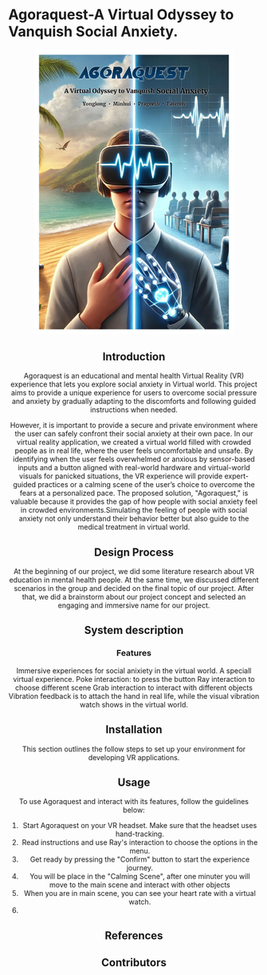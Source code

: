 # Agoraquest-A Virtual Odyssey to Vanquish Social Anxiety.
<!-- PROJECT LOGO -->
<div align="center">
   <a href="http://github.com/Monasha1992/det-agoraquest">
      <img src="images/Agoraquest.jpg" alt="Logo" width="400">
   </a>
   
## Introduction

Agoraquest is an educational and mental health Virtual Reality (VR) experience that lets you explore social anxiety in Virtual world. This project aims to provide a unique experience for users to overcome social pressure and anxiety by gradually adapting to the discomforts and following guided instructions when needed.

However, it is important to provide a secure and private environment where the user can safely confront their social anxiety at their own pace. In our virtual reality application, we created a virtual world filled with crowded people as in real life, where the user feels uncomfortable and unsafe. By identifying when the user feels overwhelmed or anxious by sensor-based inputs and a button aligned with real-world hardware and virtual-world visuals for panicked situations, the VR experience will provide expert-guided practices or a calming scene of the user’s choice to overcome the fears at a personalized pace. The proposed solution, "Agoraquest," is valuable because it provides the gap of how people with social anxiety feel in crowded environments.Simulating the feeling of people with social anxiety not only understand their behavior better but also guide to the medical treatment in virtual world.

## Design Process

At the beginning of our project, we did some literature research about VR education in mental health people. At the same time, we discussed different scenarios in the group and decided on the final topic of our project. After that, we did a brainstorm about our project concept and selected an engaging and immersive name for our project.

## System description

### Features

Immersive experiences for social anixiety in the virtual world.
A speciall virtual experience.
Poke interaction: to press the button 
Ray interaction to choose different scene
Grab interaction to interact with different objects
Vibration feedback is to attach the hand in real life, while the visual vibration watch shows in the virtual world.

## Installation

This section outlines the follow steps to set up your environment for developing VR applications.

## Usage
To use Agoraquest and interact with its features, follow the guidelines below:
1. Start Agoraquest on your VR headset. Make sure that the headset uses hand-tracking.
2. Read instructions and use Ray's interaction to choose the options in the menu.
3. Get ready by pressing the "Confirm" button to start the experience journey.
4. You will be place in the "Calming Scene", after one minuter you will move to the main scene and interact with other objects
5. When you are in main scene, you can see your heart rate with a virtual watch.
6. 
## References

## Contributors

   



